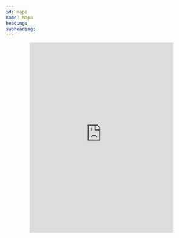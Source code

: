 ```yaml
---
id: mapa
name: Mapa
heading:
subheading:
---
```

<iframe src="https://www.google.com/maps/d/embed?mid=13EGzbxFeL3hkhMsiSUSRnD0KRq_rhAaZ" style="height:500px;width:75%;border:none;display:block;margin:auto"></iframe>
